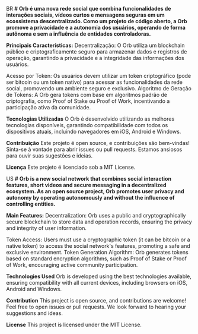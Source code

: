 BR **# Orb é uma nova rede social que combina funcionalidades de interações sociais, vídeos curtos e mensagens seguras em um ecossistema descentralizado. Como um projeto de código aberto, a Orb promove a privacidade e a autonomia dos usuários, operando de forma autônoma e sem a influência de entidades controladoras.**

**Principais Características:**
Decentralização: O Orb utiliza um blockchain público e criptograficamente seguro para armazenar dados e registros de operação, garantindo a privacidade e a integridade das informações dos usuários.

Acesso por Token: Os usuários devem utilizar um token criptográfico (pode ser bitcoin ou um token nativo) para acessar as funcionalidades da rede social, promovendo um ambiente seguro e exclusivo.
Algoritmo de Geração de Tokens: A Orb gera tokens com base em algoritmos padrão de criptografia, como Proof of Stake ou Proof of Work, incentivando a participação ativa da comunidade.

**Tecnologias Utilizadas**
O Orb é desenvolvido utilizando as melhores tecnologias disponíveis, garantindo compatibilidade com todos os dispositivos atuais, incluindo navegadores em iOS, Android e Windows.

**Contribuição**
Este projeto é open source, e contribuições são bem-vindas! Sinta-se à vontade para abrir issues ou pull requests. Estamos ansiosos para ouvir suas sugestões e ideias.

**Licença**
Este projeto é licenciado sob a MIT License.

US **# Orb is a new social network that combines social interaction features, short videos and secure messaging in a decentralized ecosystem. As an open source project, Orb promotes user privacy and autonomy by operating autonomously and without the influence of controlling entities.**

**Main Features:**
Decentralization: Orb uses a public and cryptographically secure blockchain to store data and operation records, ensuring the privacy and integrity of user information.

Token Access: Users must use a cryptographic token (it can be bitcoin or a native token) to access the social network's features, promoting a safe and exclusive environment.
Token Generation Algorithm: Orb generates tokens based on standard encryption algorithms, such as Proof of Stake or Proof of Work, encouraging active community participation.

**Technologies Used**
Orb is developed using the best technologies available, ensuring compatibility with all current devices, including browsers on iOS, Android and Windows.

**Contribution**
This project is open source, and contributions are welcome! Feel free to open issues or pull requests. We look forward to hearing your suggestions and ideas.

**License**
This project is licensed under the MIT License.
